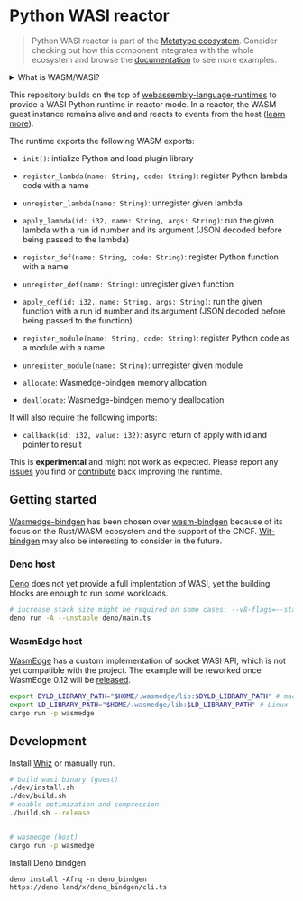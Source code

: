 # Python WASI reactor

> Python WASI reactor is part of the
> [Metatype ecosystem](https://github.com/metatypedev/metatype). Consider
> checking out how this component integrates with the whole ecosystem and browse
> the
> [documentation](https://metatype.dev?utm_source=github&utm_medium=readme&utm_campaign=python-wasi-reactor)
> to see more examples.

<details>
  <summary>What is WASM/WASI?</summary>

WebAssembly System Interface (WASI) is a standard interface for interacting with
system resources from WebAssembly (WASM) modules, providing a secure and
portable way to access low-level operating system functions.

</details>

This repository builds on the top of
[webassembly-language-runtimes](https://github.com/vmware-labs/webassembly-language-runtimes)
to provide a WASI Python runtime in reactor mode. In a reactor, the WASM guest
instance remains alive and and reacts to events from the host
([learn more](https://github.com/bytecodealliance/wasmtime/blob/main/docs/WASI-rationale.md#why-not-async)).

The runtime exports the following WASM exports:

- `init()`: intialize Python and load plugin library
- `register_lambda(name: String, code: String)`: register Python lambda code with a name
- `unregister_lambda(name: String)`: unregister given lambda
- `apply_lambda(id: i32, name: String, args: String)`: run the given lambda with a run id
  number and its argument (JSON decoded before being passed to the lambda)
- `register_def(name: String, code: String)`: register Python function with a name
- `unregister_def(name: String)`: unregister given function
- `apply_def(id: i32, name: String, args: String)`: run the given function with a run id
  number and its argument (JSON decoded before being passed to the function)
- `register_module(name: String, code: String)`: register Python code as a module with a name
- `unregister_module(name: String)`: unregister given module

- `allocate`: Wasmedge-bindgen memory allocation
- `deallocate`: Wasmedge-bindgen memory deallocation

It will also require the following imports:

- `callback(id: i32, value: i32)`: async return of apply with id and pointer to
  result

This is **experimental** and might not work as expected. Please report any
[issues](https://github.com/metatypedev/python-wasi-reactor/issues) you find or
[contribute](https://github.com/metatypedev/python-wasi-reactor/issues) back
improving the runtime.

## Getting started

[Wasmedge-bindgen](https://github.com/second-state/wasmedge-bindgen) has been
chosen over [wasm-bindgen](https://github.com/rustwasm/wasm-bindgen) because of
its focus on the Rust/WASM ecosystem and the support of the CNCF.
[Wit-bindgen](https://github.com/bytecodealliance/wit-bindgen) may also be
interesting to consider in the future.

### Deno host

[Deno](https://github.com/denoland/deno_std/blob/main/wasi/snapshot_preview1.ts)
does not yet provide a full implentation of WASI, yet the building blocks are
enough to run some workloads.

```bash
# increase stack size might be required on some cases: --v8-flags=--stack_size=3000
deno run -A --unstable deno/main.ts
```

### WasmEdge host

[WasmEdge](https://github.com/WasmEdge/WasmEdge) has a custom implementation of
socket WASI API, which is not yet compatible with the project. The example will
be reworked once WasmEdge 0.12 will be
[released](https://github.com/WasmEdge/WasmEdge/issues/2056).

```bash
export DYLD_LIBRARY_PATH="$HOME/.wasmedge/lib:$DYLD_LIBRARY_PATH" # macOS
export LD_LIBRARY_PATH="$HOME/.wasmedge/lib:$LD_LIBRARY_PATH" # Linux
cargo run -p wasmedge
```

## Development

Install [Whiz](https://github.com/zifeo/whiz) or manually run.

```bash
# build wasi binary (guest)
./dev/install.sh
./dev/build.sh
# enable optimization and compression
./build.sh --release


# wasmedge (host)
cargo run -p wasmedge
```

Install Deno bindgen
```
deno install -Afrq -n deno_bindgen https://deno.land/x/deno_bindgen/cli.ts
```